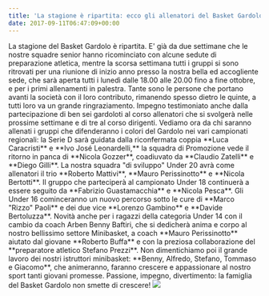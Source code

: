 ```yaml
---
title: 'La stagione è ripartita: ecco gli allenatori del Basket Gardolo'
date: 2017-09-11T06:47:09+00:00
---
```

La stagione del Basket Gardolo è ripartita. E' già da due settimane che le nostre squadre senior hanno ricominciato con alcune sedute di preparazione atletica, mentre la scorsa settimana tutti i gruppi si sono ritrovati per una riunione di inizio anno presso la nostra bella ed accogliente sede, che sarà aperta tutti i lunedì dalle 18.00 alle 20.00 fino a fine ottobre, e per i primi allenamenti in palestra. Tante sono le persone che portano avanti la società con il loro contributo, rimanendo spesso dietro le quinte, a tutti loro va un grande ringraziamento. Impegno testimoniato anche dalla partecipazione di ben sei gardoloti al corso allenatori che si svolgerà nelle prossime settimane e di tre al corso dirigenti. Vediamo ora da chi saranno allenati i gruppi che difenderanno i colori del Gardolo nei vari campionati regionali: la Serie D sarà guidata dalla riconfermata coppia \*\*Luca Caracristi\*\* e \*\*Ivo José Leonardelli,\*\* la squadra di Promozione vede il ritorno in panca di \*\*Nicola Gozzer\*\*, coadiuvato da \*\*Claudio Zatelli\*\* e \*\*Diego Gilli\*\*. La nostra squadra "di sviluppo" Under 20 avrà come allenatori il trio \*\*Roberto Mattivi\*\*, \*\*Mauro Perissinotto\*\* e \*\*Nicola Bertotti\*\*. Il gruppo che parteciperà al campionato Under 18 continuerà a essere seguito da \*\*Fabrizio Guastamacchia\*\* e \*\*Nicola Pesca\*\*. Gli Under 16 cominceranno un nuovo percorso sotto le cure di \*\*Marco "Rizzo" Paoli\*\* e dei due vice \*\*Lorenzo Gambino\*\* e \*\*Davide Bertoluzza\*\*. Novità anche per i ragazzi della categoria Under 14 con il cambio da coach Arben Benny Baftiri, che si dedicherà anima e corpo al nostro bellissimo settore Minibasket, a coach \*\*Mauro Perissinotto\*\* aiutato dal giovane \*\*Roberto Buffa\*\* e con la preziosa collaborazione del \*\*preparatore atletico Stefano Prezzi\*\*. Non dimentichiamo poi il grande lavoro dei nostri istruttori minibasket: \*\*Benny, Alfredo, Stefano, Tommaso e Giacomo\*\*, che animeranno, faranno crescere e appassionare al nostro sport tanti giovani promesse. Passione, impegno, divertimento: la famiglia del Basket Gardolo non smette di crescere! ![](http://www.basketgardolo.it/wp-content/uploads/2017/09/allenatori-2017-2018-1024x563.jpg)